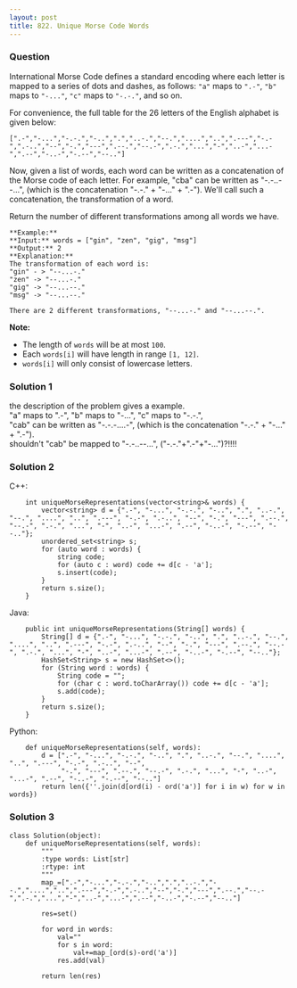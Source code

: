 ```yaml
---
layout: post
title: 822. Unique Morse Code Words
---
```

### Question
International Morse Code defines a standard encoding where each letter is
mapped to a series of dots and dashes, as follows: `"a"` maps to `".-"`, `"b"`
maps to `"-..."`, `"c"` maps to `"-.-."`, and so on.

For convenience, the full table for the 26 letters of the English alphabet is
given below:

    
    
    [".-","-...","-.-.","-..",".","..-.","--.","....","..",".---","-.-",".-..","--","-.","---",".--.","--.-",".-.","...","-","..-","...-",".--","-..-","-.--","--.."]

Now, given a list of words, each word can be written as a concatenation of the
Morse code of each letter. For example, "cba" can be written as "-.-..--...",
(which is the concatenation "-.-." + "-..." + ".-"). We'll call such a
concatenation, the transformation of a word.

Return the number of different transformations among all words we have.

    
    
    **Example:**
    **Input:** words = ["gin", "zen", "gig", "msg"]
    **Output:** 2
    **Explanation:**
    The transformation of each word is:
    "gin" - > "--...-."
    "zen" -> "--...-."
    "gig" -> "--...--."
    "msg" -> "--...--."
    
    There are 2 different transformations, "--...-." and "--...--.".
    

**Note:**

  * The length of `words` will be at most `100`.
  * Each `words[i]` will have length in range `[1, 12]`.
  * `words[i]` will only consist of lowercase letters.

### Solution 1
the description of the problem gives a example.  
"a" maps to ".-", "b" maps to "-...", "c" maps to "-.-.",  
"cab" can be written as "-.-.-....-", (which is the concatenation "-.-." +
"-..." + ".-").  
shouldn't "cab" be mapped to "-.-..--...", ("-.-."+".-"+"-...")?!!!!


### Solution 2
C++:

    
    
        int uniqueMorseRepresentations(vector<string>& words) {
            vector<string> d = {".-", "-...", "-.-.", "-..", ".", "..-.", "--.", "....", "..", ".---", "-.-", ".-..", "--", "-.", "---", ".--.", "--.-", ".-.", "...", "-", "..-", "...-", ".--", "-..-", "-.--", "--.."};
            unordered_set<string> s;
            for (auto word : words) {
                string code;
                for (auto c : word) code += d[c - 'a'];
                s.insert(code);
            }
            return s.size();
        }
    

Java:

    
    
        public int uniqueMorseRepresentations(String[] words) {
            String[] d = {".-", "-...", "-.-.", "-..", ".", "..-.", "--.", "....", "..", ".---", "-.-", ".-..", "--", "-.", "---", ".--.", "--.-", ".-.", "...", "-", "..-", "...-", ".--", "-..-", "-.--", "--.."};
            HashSet<String> s = new HashSet<>();
            for (String word : words) {
                String code = "";
                for (char c : word.toCharArray()) code += d[c - 'a'];
                s.add(code);
            }
            return s.size();
        }
    

Python:

    
    
        def uniqueMorseRepresentations(self, words):
            d = [".-", "-...", "-.-.", "-..", ".", "..-.", "--.", "....", "..", ".---", "-.-", ".-..", "--",
                 "-.", "---", ".--.", "--.-", ".-.", "...", "-", "..-", "...-", ".--", "-..-", "-.--", "--.."]
            return len({''.join(d[ord(i) - ord('a')] for i in w) for w in words})


### Solution 3
    
    
    class Solution(object):
        def uniqueMorseRepresentations(self, words):
            """
            :type words: List[str]
            :rtype: int
            """
            map_=[".-","-...","-.-.","-..",".","..-.","--.","....","..",".---","-.-",".-..","--","-.","---",".--.","--.-",".-.","...","-","..-","...-",".--","-..-","-.--","--.."]
            
            res=set()
            
            for word in words:
                val=""
                for s in word:
                    val+=map_[ord(s)-ord('a')]
                res.add(val)
            
            return len(res)
    



